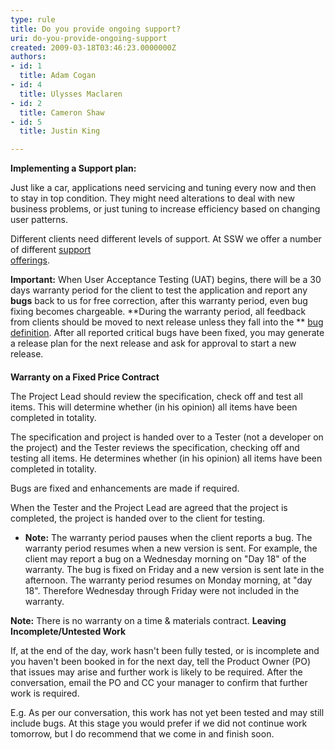 ```yaml
---
type: rule
title: Do you provide ongoing support?
uri: do-you-provide-ongoing-support
created: 2009-03-18T03:46:23.0000000Z
authors:
- id: 1
  title: Adam Cogan
- id: 4
  title: Ulysses Maclaren
- id: 2
  title: Cameron Shaw
- id: 5
  title: Justin King

---
```


 
**Implementing a Support plan:**

Just like a car, applications need servicing and tuning every now and then to stay in top condition. They might need  alterations to deal with new business problems, or just tuning to increase efficiency based on changing user patterns.
 
Different clients need different levels of support. At SSW we offer a number of different [support <br>offerings](http&#58;//www.ssw.com.au/ssw/Products/ProdCategory.aspx?CategoryID=8SUPP).

**Important:**
When User Acceptance Testing (UAT) begins, there will be a 30 days warranty period for the client to test the application and report any **bugs** back to us for free correction, after this warranty period, even bug fixing becomes chargeable. **During the warranty period, all feedback from clients should be moved to next release unless they fall into the ** [bug definition](http&#58;//www.ssw.com.au/SSW/Redirect/SSW/RulestoSuccessfulProjects.htm). After all reported critical bugs have been fixed, you may generate a release plan for the next release and ask for approval to start a new release.

#### 



**Warranty on a Fixed Price Contract**

The Project Lead should review the specification, check off and test all items. This will determine whether (in his opinion) all items have been completed in totality.

The specification and project is handed over to a Tester (not a developer on the project) and the Tester reviews the specification, checking off and testing all items. He determines whether (in his opinion) all items have been completed in totality.

Bugs are fixed and enhancements are made if required.

When the Tester and the Project Lead are agreed that the project is completed, the project is handed over to the client for testing.

- **Note:** The warranty period pauses when the client reports a bug. The warranty period resumes when a new version is sent. For example, the client may report a bug on a Wednesday morning on "Day 18" of the warranty. The bug is fixed on Friday and a new version is sent late in the afternoon. The warranty period resumes on Monday morning, at "day 18". Therefore Wednesday through Friday were not included in the warranty.


**Note:** There is no warranty on a time & materials contract.
**Leaving Incomplete/Untested Work**

If, at the end of the day, work hasn't been fully tested, or is incomplete and you haven't been booked in for the next day, tell the Product Owner (PO) that issues may arise and further work is likely to be required. After the conversation, email the PO and CC your manager to confirm that further work is required.

E.g. As per our conversation, this work has not yet been tested and may still include bugs. At this stage you would prefer if we did not continue work tomorrow, but I do recommend that we come in and finish soon.

